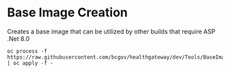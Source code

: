 # Base Image Creation

Creates a base image that can be utilized by other builds that require ASP .Net 8.0

```console
oc process -f https://raw.githubusercontent.com/bcgov/healthgateway/dev/Tools/BaseImage/build.yaml | oc apply -f -
```
